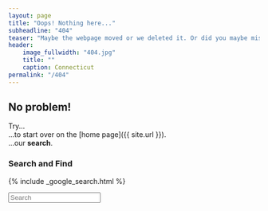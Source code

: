 ```yaml
---
layout: page
title: "Oops! Nothing here..."
subheadline: "404"
teaser: "Maybe the webpage moved or we deleted it. Or did you maybe mistype the URL?"
header:
    image_fullwidth: "404.jpg"
    title: ""
    caption: Connecticut
permalink: "/404"
---
```

## No problem!

Try...  
...to start over on the [home page]({{ site.url }}).  
...our **search**.


### Search and Find

{% include _google_search.html %}

<form onsubmit="google_search()" >
  <input type="text" id="google-search" placeholder="Search">
</form>
